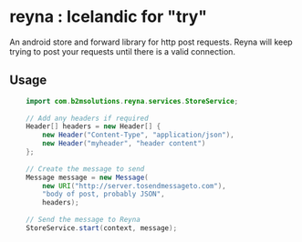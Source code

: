 reyna : Icelandic for "try"
=====
An android store and forward library for http post requests. 
Reyna will keep trying to post your requests until there is a valid connection.

## Usage 


```java
	import com.b2msolutions.reyna.services.StoreService;
    
	// Add any headers if required
	Header[] headers = new Header[] {
		new Header("Content-Type", "application/json"),
		new Header("myheader", "header content")
	};
		
	// Create the message to send
	Message message = new Message(
		new URI("http://server.tosendmessageto.com"), 
		"body of post, probably JSON", 
		headers);		
    
	// Send the message to Reyna
	StoreService.start(context, message);
```

